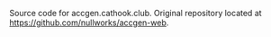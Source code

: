 Source code for accgen.cathook.club. Original repository located at https://github.com/nullworks/accgen-web.